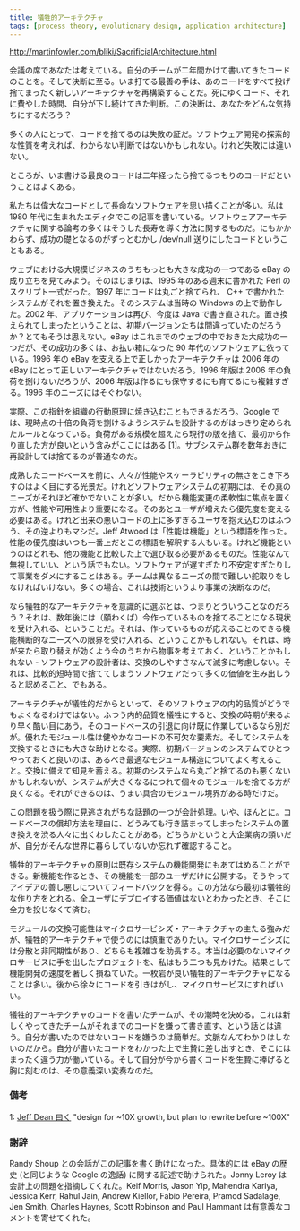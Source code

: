 ```yaml
---
title: 犠牲的アーキテクチャ
tags: [process theory, evolutionary design, application architecture]
---
```


http://martinfowler.com/bliki/SacrificialArchitecture.html


会議の席であなたは考えている。自分のチームが二年間かけて書いてきたコードのことを。そして決断に至る。いま打てる最善の手は、あのコードをすべて投げ捨てまったく新しいアーキテクチャを再構築することだ。死にゆくコード、それに費やした時間、自分が下し続けてきた判断。この決断は、あなたをどんな気持ちにするだろう？

多くの人にとって、コードを捨てるのは失敗の証だ。ソフトウェア開発の探索的な性質を考えれば、わからない判断ではないかもしれない。けれど失敗には違いない。

ところが、いま書ける最良のコードは二年経ったら捨てるつもりのコードだということはよくある。

私たちは偉大なコードとして長命なソフトウェアを思い描くことが多い。私は 1980 年代に生まれたエディタでこの記事を書いている。ソフトウェアアーキテクチャに関する論考の多くはそうした長寿を導く方法に関するものだ。にもかかわらず、成功の礎となるのがずっとむかし /dev/null 送りにしたコードということもある。

ウェブにおける大規模ビジネスのうちもっとも大きな成功の一つである eBay の成り立ちを見てみよう。そのはじまりは、1995 年のある週末に書かれた Perl のスクリプト一式だった。1997 年にコードは丸ごと捨てられ、 C++ で書かれたシステムがそれを置き換えた。そのシステムは当時の Windows の上で動作した。2002 年、アプリケーションは再び、今度は Java で書き直された。置き換えられてしまったということは、初期バージョンたちは間違っていたのだろうか？とてもそうは思えない。eBay はこれまでのウェブの中でおきた大成功の一つだが、その成功の多くは、お払い箱になった 90 年代のソフトウェアに依っている。1996 年の eBay を支える上で正しかったアーキテクチャは 2006 年の eBay にとって正しいアーキテクチャではないだろう。1996 年版は 2006 年の負荷を捌けないだろうが、2006 年版は作るにも保守するにも育てるにも複雑すぎる。1996 年のニーズにはそぐわない。

実際、この指針を組織の行動原理に焼き込むこともできるだろう。Google では、現時点の十倍の負荷を捌けるようシステムを設計するのがはっきり定められたルールとなっている。負荷がある規模を超えたら現行の版を捨て、最初から作り直した方が良いという含みがここにはある [1]。サブシステム群を数年おきに再設計しては捨てるのが普通なのだ。

成熟したコードベースを前に、人々が性能やスケーラビリティの無さをこき下ろすのはよく目にする光景だ。けれどソフトウェアシステムの初期には、その真のニーズがそれほど確かでないことが多い。だから機能変更の柔軟性に焦点を置く方が、性能や可用性より重要になる。そのあとユーザが増えたら優先度を変える必要はある。けれど出来の悪いコードの上に多すぎるユーザを抱え込むのはふつう、その逆よりもマシだ。Jeff Atwood は「性能は機能」という標語を作った。性能の優先度はいつも一番上だとこの標語を解釈する人もいる。けれど機能というのはどれも、他の機能と比較した上で選び取る必要があるものだ。性能なんて無視していい、という話でもない。ソフトウェアが遅すぎたり不安定すぎたりして事業をダメにすることはある。チームは異なるニーズの間で難しい舵取りをしなければいけない。多くの場合、これは技術というより事業の決断なのだ。

なら犠牲的なアーキテクチャを意識的に選ぶとは、つまりどういうことなのだろう？それは、数年後には（願わくば）今作っているものを捨てることになる現状を受け入れる、ということだ。それは、作っているものが応えることのできる機能横断的なニーズへの限界を受け入れる、ということかもしれない。それは、時が来たら取り替えが効くよう今のうちから物事を考えておく、ということかもしれない - ソフトウェアの設計者は、交換のしやすさなんて滅多に考慮しない。それは、比較的短時間で捨ててしまうソフトウェアだって多くの価値を生み出しうると認めること、でもある。

アーキテクチャが犠牲的だからといって、そのソフトウェアの内的品質がどうでもよくなるわけではない。ふつう内的品質を犠牲にすると、交換の時期が来るより早く酷い目にあう。そのコードベースの引退に向け既に作業しているなら別だが。優れたモジュール性は健やかなコードの不可欠な要素だ。そしてシステムを交換するときにも大きな助けとなる。実際、初期バージョンのシステムでひとつやっておくと良いのは、あるべき最適なモジュール構造についてよく考えること。交換に備えて知見を蓄える。初期のシステムなら丸ごと捨てるのも悪くないかもしれないが、システムが大きくなるにつれて個々のモジュールを捨てる方が良くなる。それができるのは、うまい具合のモジュール境界がある時だけだ。

この問題を扱う際に見逃されがちな話題の一つが会計処理。いや、ほんとに。コードベースの償却方法を理由に、どうみても行き詰まってしまったシステムの置き換えを渋る人々に出くわしたことがある。どちらかというと大企業病の類いだが、自分がそんな世界に暮らしていないか忘れず確認すること。

犠牲的アーキテクチャの原則は既存システムの機能開発にもあてはめることができる。新機能を作るとき、その機能を一部のユーザだけに公開する。そうやってアイデアの善し悪しについてフィードバックを得る。この方法なら最初は犠牲的な作り方をとれる。全ユーザにデプロイする価値はないとわかったとき、そこに全力を投じなくて済む。

モジュールの交換可能性はマイクロサービシズ・アーキテクチャの主たる強みだが、犠牲的アーキテクチャで使うのには慎重でありたい。マイクロサービシズには分散と非同期性があり、どちらも複雑さを助長する。本当は必要のないマイクロサービスに手を出したプロジェクトを、私はもう二つも見かけた。結果として機能開発の速度を著しく損ねていた。一枚岩が良い犠牲的アーキテクチャになることは多い。後から徐々にコードを引きはがし、マイクロサービスにすればいい。

犠牲的アーキテクチャのコードを書いたチームが、その潮時を決める。これは新しくやってきたチームがそれまでのコードを嫌って書き直す、という話とは違う。自分が書いたのではないコードを嫌うのは簡単だ。文脈なんてわかりはしないのだから。自分が書いたコードをわかった上で生贄に差し出すとき、そこにはまったく違う力が働いている。そして自分が今から書くコードを生贄に捧げると胸に刻むのは、その意義深い変奏なのだ。

###  備考

1: [Jeff Dean 曰く](http://static.googleusercontent.com/media/research.google.com/en//people/jeff/WSDM09-keynote.pdf) "design for ~10X growth, but plan to rewrite before ~100X"


###  謝辞

Randy Shoup との会話がこの記事を書く助けになった。具体的には eBay の歴史 (と同じような Google の逸話) に関する記述で助けられた。Jonny Leroy は会計上の問題を指摘してくれた。Keif Morris, Jason Yip, Mahendra Kariya, Jessica Kerr, Rahul Jain, Andrew Kiellor, Fabio Pereira, Pramod Sadalage, Jen Smith, Charles Haynes, Scott Robinson and Paul Hammant は有意義なコメントを寄せてくれた。
